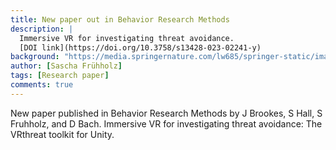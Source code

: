 ```yaml
---
title: New paper out in Behavior Research Methods
description: |
  Immersive VR for investigating threat avoidance.
  [DOI link](https://doi.org/10.3758/s13428-023-02241-y)
background: "https://media.springernature.com/lw685/springer-static/image/art%3A10.3758%2Fs13428-023-02241-y/MediaObjects/13428_2023_2241_Fig2_HTML.png?as=webp"
author: [Sascha Frühholz]
tags: [Research paper]
comments: true
---
```


New paper published in Behavior Research Methods by J Brookes, S Hall, S Fruhholz, and D Bach. Immersive VR for investigating threat avoidance: The VRthreat toolkit for Unity.
